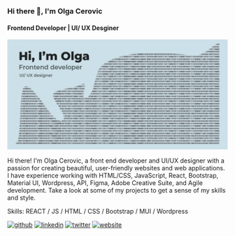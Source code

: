 ### Hi there 👋, I'm Olga Cerovic
#### Frontend Developer | UI/ UX Desginer
![Frontend Developer | UI/ UX Desginer](https://github.com/olga-cerovic/olga-cerovic/blob/main/Github%20banner%20light.jpg)

Hi there! I'm Olga Cerovic, a front end developer and UI/UX designer with a passion for creating beautiful, user-friendly websites and web applications. I have experience working with HTML/CSS, JavaScript, React, Bootstrap, Material UI, Wordpress, API, Figma, Adobe Creative Suite, and Agile development. Take a look at some of my projects to get a sense of my skills and style.


Skills: REACT / JS / HTML / CSS / Bootstrap / MUI / Wordpress


[<img src='https://cdn.jsdelivr.net/npm/simple-icons@3.0.1/icons/github.svg' alt='github' height='40'>](https://github.com/olga-cerovic)  [<img src='https://cdn.jsdelivr.net/npm/simple-icons@3.0.1/icons/linkedin.svg' alt='linkedin' height='40'>](https://www.linkedin.com/in/olga-cerovic/)  [<img src='https://cdn.jsdelivr.net/npm/simple-icons@3.0.1/icons/twitter.svg' alt='twitter' height='40'>](https://twitter.com/CerovicOlga)  [<img src='https://cdn.jsdelivr.net/npm/simple-icons@3.0.1/icons/icloud.svg' alt='website' height='40'>](https://resplendent-strudel-568217.netlify.app/)  




